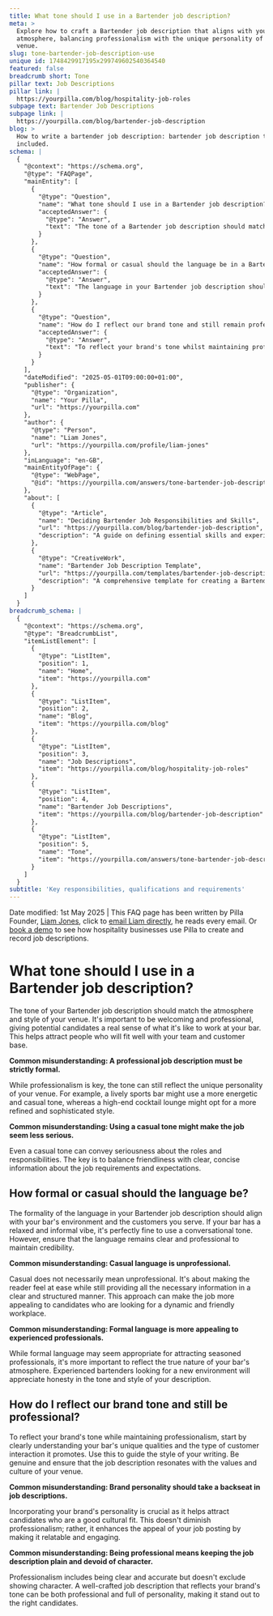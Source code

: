 ```yaml
---
title: What tone should I use in a Bartender job description?
meta: >
  Explore how to craft a Bartender job description that aligns with your bar's
  atmosphere, balancing professionalism with the unique personality of your
  venue.
slug: tone-bartender-job-description-use
unique id: 1748429917195x299749602540364540
featured: false
breadcrumb short: Tone
pillar text: Job Descriptions
pillar link: |
  https://yourpilla.com/blog/hospitality-job-roles
subpage text: Bartender Job Descriptions
subpage link: |
  https://yourpilla.com/blog/bartender-job-description
blog: >
  How to write a bartender job description: bartender job description template
  included.
schema: |
  {
    "@context": "https://schema.org",
    "@type": "FAQPage",
    "mainEntity": [
      {
        "@type": "Question",
        "name": "What tone should I use in a Bartender job description?",
        "acceptedAnswer": {
          "@type": "Answer",
          "text": "The tone of a Bartender job description should match the atmosphere and style of your venue, combining professionalism with a sense of welcome that reflects the unique personality of your bar. This approach helps to attract candidates who will integrate well with both your team and your customers."
        }
      },
      {
        "@type": "Question",
        "name": "How formal or casual should the language be in a Bartender job description?",
        "acceptedAnswer": {
          "@type": "Answer",
          "text": "The language in your Bartender job description should reflect the informal or formal environment of your bar and cater to the customers you serve. Whether informal or formal, the language should be clear and maintain professionalism, enhancing credibility while staying true to your bar's vibe."
        }
      },
      {
        "@type": "Question",
        "name": "How do I reflect our brand tone and still remain professional in a Bartender job description?",
        "acceptedAnswer": {
          "@type": "Answer",
          "text": "To reflect your brand's tone whilst maintaining professionalism, it's important to genuinely encapsulate your bar's unique characteristics and customer interaction style in the job description. This helps to attract the right cultural fit and enhances the job's appeal by relating it to your bar's values and personality."
        }
      }
    ],
    "dateModified": "2025-05-01T09:00:00+01:00",
    "publisher": {
      "@type": "Organization",
      "name": "Your Pilla",
      "url": "https://yourpilla.com"
    },
    "author": {
      "@type": "Person",
      "name": "Liam Jones",
      "url": "https://yourpilla.com/profile/liam-jones"
    },
    "inLanguage": "en-GB",
    "mainEntityOfPage": {
      "@type": "WebPage",
      "@id": "https://yourpilla.com/answers/tone-bartender-job-description-use"
    },
    "about": [
      {
        "@type": "Article",
        "name": "Deciding Bartender Job Responsibilities and Skills",
        "url": "https://yourpilla.com/blog/bartender-job-description",
        "description": "A guide on defining essential skills and experiences required for a bartender position, tailored to match different bar environments."
      },
      {
        "@type": "CreativeWork",
        "name": "Bartender Job Description Template",
        "url": "https://yourpilla.com/templates/bartender-job-description",
        "description": "A comprehensive template for creating a Bartender job description, including sections on responsibilities, required skills, and workplace culture."
      }
    ]
  }
breadcrumb_schema: |
  {
    "@context": "https://schema.org",
    "@type": "BreadcrumbList",
    "itemListElement": [
      {
        "@type": "ListItem",
        "position": 1,
        "name": "Home",
        "item": "https://yourpilla.com"
      },
      {
        "@type": "ListItem",
        "position": 2,
        "name": "Blog",
        "item": "https://yourpilla.com/blog"
      },
      {
        "@type": "ListItem",
        "position": 3,
        "name": "Job Descriptions",
        "item": "https://yourpilla.com/blog/hospitality-job-roles"
      },
      {
        "@type": "ListItem",
        "position": 4,
        "name": "Bartender Job Descriptions",
        "item": "https://yourpilla.com/blog/bartender-job-description"
      },
      {
        "@type": "ListItem",
        "position": 5,
        "name": "Tone",
        "item": "https://yourpilla.com/answers/tone-bartender-job-description-use"
      }
    ]
  }
subtitle: 'Key responsibilities, qualifications and requirements'
---
```


Date modified: 1st May 2025 | This FAQ page has been written by Pilla Founder, [Liam Jones](https://yourpilla.com/profile/liam-jones), click to [email Liam directly](https://mailto:liam@yourpilla.com), he reads every email. Or [book a demo](https://calendly.com/pilla/demo) to see how hospitality businesses use Pilla to create and record job descriptions.

# What tone should I use in a Bartender job description?

The tone of your Bartender job description should match the atmosphere and style of your venue. It's important to be welcoming and professional, giving potential candidates a real sense of what it's like to work at your bar. This helps attract people who will fit well with your team and customer base.

**Common misunderstanding: A professional job description must be strictly formal.**

While professionalism is key, the tone can still reflect the unique personality of your venue. For example, a lively sports bar might use a more energetic and casual tone, whereas a high-end cocktail lounge might opt for a more refined and sophisticated style.

**Common misunderstanding: Using a casual tone might make the job seem less serious.**

Even a casual tone can convey seriousness about the roles and responsibilities. The key is to balance friendliness with clear, concise information about the job requirements and expectations.

## How formal or casual should the language be?

The formality of the language in your Bartender job description should align with your bar's environment and the customers you serve. If your bar has a relaxed and informal vibe, it's perfectly fine to use a conversational tone. However, ensure that the language remains clear and professional to maintain credibility.

**Common misunderstanding: Casual language is unprofessional.**

Casual does not necessarily mean unprofessional. It's about making the reader feel at ease while still providing all the necessary information in a clear and structured manner. This approach can make the job more appealing to candidates who are looking for a dynamic and friendly workplace.

**Common misunderstanding: Formal language is more appealing to experienced professionals.**

While formal language may seem appropriate for attracting seasoned professionals, it's more important to reflect the true nature of your bar's atmosphere. Experienced bartenders looking for a new environment will appreciate honesty in the tone and style of your description.

## How do I reflect our brand tone and still be professional?

To reflect your brand's tone while maintaining professionalism, start by clearly understanding your bar's unique qualities and the type of customer interaction it promotes. Use this to guide the style of your writing. Be genuine and ensure that the job description resonates with the values and culture of your venue.

**Common misunderstanding: Brand personality should take a backseat in job descriptions.**

Incorporating your brand's personality is crucial as it helps attract candidates who are a good cultural fit. This doesn't diminish professionalism; rather, it enhances the appeal of your job posting by making it relatable and engaging.

**Common misunderstanding: Being professional means keeping the job description plain and devoid of character.**

Professionalism includes being clear and accurate but doesn't exclude showing character. A well-crafted job description that reflects your brand's tone can be both professional and full of personality, making it stand out to the right candidates.

